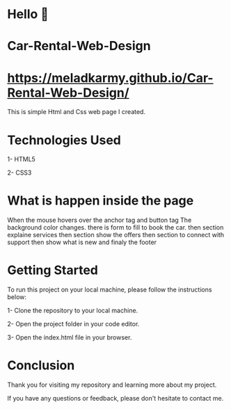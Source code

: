 # Hello 👋
# Car-Rental-Web-Design
# https://meladkarmy.github.io/Car-Rental-Web-Design/

This is simple Html and Css web page I created.

# Technologies Used
1- HTML5

2- CSS3

# What is happen inside the page

When the mouse hovers over the anchor tag and button tag The background color changes.
there is form to fill to book the car.
then section explaine services then section show the offers then section to connect with support
then show what is new and finaly the footer


# Getting Started
To run this project on your local machine, please follow the instructions below:

1- Clone the repository to your local machine.

2- Open the project folder in your code editor.

3- Open the index.html file in your browser.

# Conclusion

Thank you for visiting my repository and learning more about my project.

If you have any questions or feedback, please don't hesitate to contact me.
